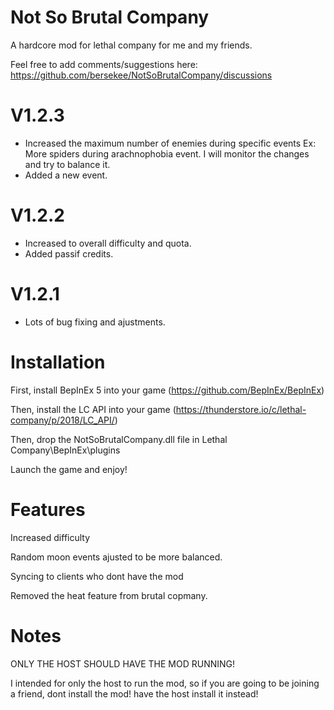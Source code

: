 # Not So Brutal Company
A hardcore mod for lethal company for me and my friends.

Feel free to add comments/suggestions here: https://github.com/bersekee/NotSoBrutalCompany/discussions

# V1.2.3
- Increased the maximum number of enemies during specific events Ex: More spiders during arachnophobia event. I will monitor the changes and try to balance it.
- Added a new event.

# V1.2.2
- Increased to overall difficulty and quota.
- Added passif credits.

# V1.2.1
- Lots of bug fixing and ajustments.

# Installation
First, install BepInEx 5 into your game
(https://github.com/BepInEx/BepInEx)

Then, install the LC API into your game
(https://thunderstore.io/c/lethal-company/p/2018/LC_API/)

Then, drop the NotSoBrutalCompany.dll file in Lethal Company\BepInEx\plugins

Launch the game and enjoy!

# Features
Increased difficulty

Random moon events ajusted to be more balanced.

Syncing to clients who dont have the mod

Removed the heat feature from brutal copmany.


# Notes
ONLY THE HOST SHOULD HAVE THE MOD RUNNING!

I intended for only the host to run the mod, so if you are going to be joining a friend, dont install the mod! have the host install it instead!
